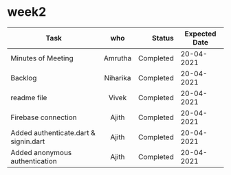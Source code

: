 # week2
| Task       | who         | Status | Expected Date |
| ------------- |:-------------:| -----:|-------|
|        Minutes of Meeting  |   Amrutha     | Completed |20-04-2021       |
|         Backlog     | Niharika  |    Completed|    20-04-2021     |
|          readme file   |     Vivek    |  Completed    |   20-04-2021    |
| Firebase connection | Ajith | Completed | 20-04-2021 |
| Added authenticate.dart & signin.dart | Ajith | Completed | 20-04-2021 |
| Added anonymous authentication | Ajith | Completed | 20-04-2021 |
